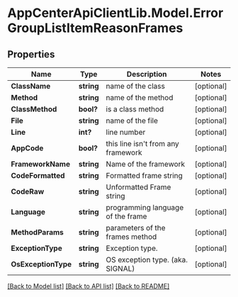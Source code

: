 # AppCenterApiClientLib.Model.ErrorGroupListItemReasonFrames
## Properties

Name | Type | Description | Notes
------------ | ------------- | ------------- | -------------
**ClassName** | **string** | name of the class | [optional] 
**Method** | **string** | name of the method | [optional] 
**ClassMethod** | **bool?** | is a class method | [optional] 
**File** | **string** | name of the file | [optional] 
**Line** | **int?** | line number | [optional] 
**AppCode** | **bool?** | this line isn&#x27;t from any framework | [optional] 
**FrameworkName** | **string** | Name of the framework | [optional] 
**CodeFormatted** | **string** | Formatted frame string | [optional] 
**CodeRaw** | **string** | Unformatted Frame string | [optional] 
**Language** | **string** | programming language of the frame | [optional] 
**MethodParams** | **string** | parameters of the frames method | [optional] 
**ExceptionType** | **string** | Exception type. | [optional] 
**OsExceptionType** | **string** | OS exception type. (aka. SIGNAL) | [optional] 

[[Back to Model list]](../README.md#documentation-for-models) [[Back to API list]](../README.md#documentation-for-api-endpoints) [[Back to README]](../README.md)

